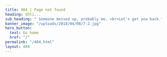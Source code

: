 ```yaml
---
title: 404 | Page not found
heading: Shti...
sub_heading: " Someone messed up, probably me. <br>Let's get you back."
banner_image: "/uploads/2018/04/08/7-2.jpg"
hero_button:
  text: Go home
  href: "/"
permalink: "/404.html"
layout: 404
---
```

